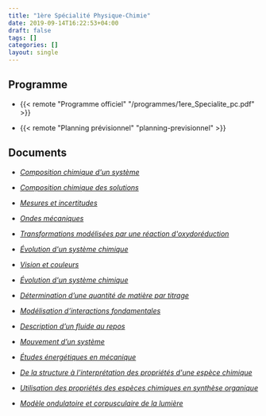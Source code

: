 ```yaml
---
title: "1ère Spécialité Physique-Chimie"
date: 2019-09-14T16:22:53+04:00
draft: false
tags: []
categories: []
layout: single
---
```


## Programme

- {{< remote "Programme officiel" "/programmes/1ere_Specialite_pc.pdf" >}}

- {{< remote "Planning prévisionnel" "planning-previsionnel" >}}

## Documents

- [*Composition chimique d'un système*](chap-1)

- [*Composition chimique des solutions*](chap-2)

- [*Mesures et incertitudes*](chap-3)

- [*Ondes mécaniques*](chap-4)

- [*Transformations modélisées par une réaction d'oxydoréduction*](chap-6)

- [*Évolution d'un système chimique*](chap-7)

- [*Vision et couleurs*](chap-5)

- [*Évolution d'un système chimique*](chap-7)

- [*Détermination d’une quantité de matière par titrage*](chap-9)

- [*Modélisation d’interactions fondamentales*](chap-8)

- [*Description d’un fluide au repos*](chap-10)

- [*Mouvement d’un système*](chap-11)

- [*Études énergétiques en mécanique*](chap-14)

- [*De la structure à l'interprétation des propriétés d'une espèce chimique*](chap-12)

- [*Utilisation des propriétés des espèces chimiques en synthèse organique*](chap-13)

- [*Modèle ondulatoire et corpusculaire de la lumière*](chap-15)
